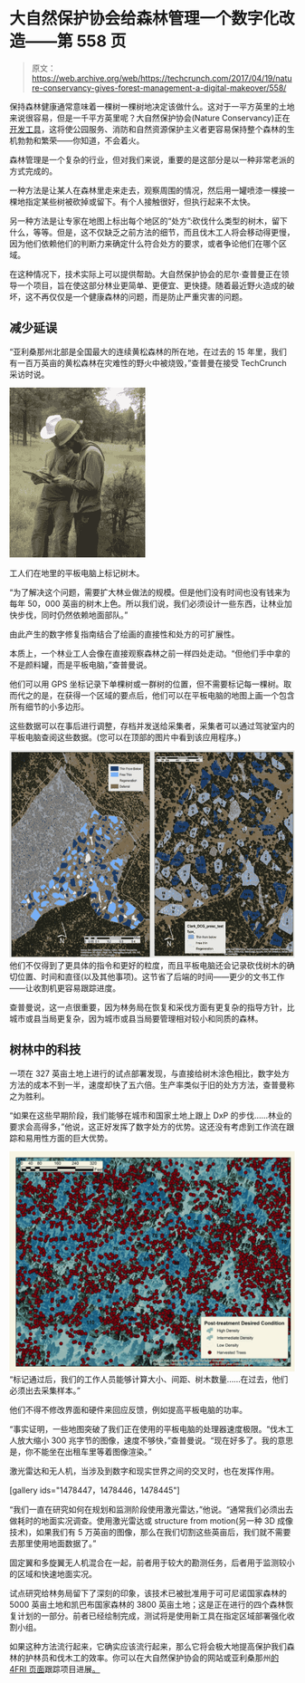 # 大自然保护协会给森林管理一个数字化改造——第 558 页

> 原文：<https://web.archive.org/web/https://techcrunch.com/2017/04/19/nature-conservancy-gives-forest-management-a-digital-makeover/558/>

保持森林健康通常意味着一棵树一棵树地决定该做什么。这对于一平方英里的土地来说很容易，但是一千平方英里呢？大自然保护协会(Nature Conservancy)正在[开发工具](https://web.archive.org/web/20190314151157/https://www.nature.org/ourinitiatives/regions/northamerica/unitedstates/arizona/fighting-mega-fires-by-restoring-arizonas-forests.xml)，这将使公园服务、消防和自然资源保护主义者更容易保持整个森林的生机勃勃和繁荣——你知道，不会着火。

森林管理是一个复杂的行业，但对我们来说，重要的是这部分是以一种非常老派的方式完成的。

一种方法是让某人在森林里走来走去，观察周围的情况，然后用一罐喷漆一棵接一棵地指定某些树被砍掉或留下。有个人接触很好，但执行起来不太快。

另一种方法是让专家在地图上标出每个地区的“处方”:砍伐什么类型的树木，留下什么，等等。但是，这不仅缺乏之前方法的细节，而且伐木工人将会移动得更慢，因为他们依赖他们的判断力来确定什么符合处方的要求，或者争论他们在哪个区域。

在这种情况下，技术实际上可以提供帮助。大自然保护协会的尼尔·查普曼正在领导一个项目，旨在使这部分林业更简单、更便宜、更快捷。随着最近野火造成的破坏，这不再仅仅是一个健康森林的问题，而是防止严重灾害的问题。

## 减少延误

“亚利桑那州北部是全国最大的连续黄松森林的所在地，在过去的 15 年里，我们有一百万英亩的黄松森林在灾难性的野火中被烧毁，”查普曼在接受 TechCrunch 采访时说。

[![](img/00dd24f32c0edbc037cf2e39223de000.png)](https://web.archive.org/web/20190314151157/https://beta.techcrunch.com/wp-content/uploads/2017/04/tablet_marking.jpg)

工人们在地里的平板电脑上标记树木。

“为了解决这个问题，需要扩大林业做法的规模。但是他们没有时间也没有钱来为每年 50，000 英亩的树木上色。所以我们说，我们必须设计一些东西，让林业加快步伐，同时仍然依赖地面部队。”

由此产生的数字修复指南结合了绘画的直接性和处方的可扩展性。

本质上，一个林业工人会像在直接观察森林之前一样四处走动。“但他们手中拿的不是颜料罐，而是平板电脑，”查普曼说。

他们可以用 GPS 坐标记录下单棵树或一群树的位置，但不需要标记每一棵树。取而代之的是，在获得一个区域的要点后，他们可以在平板电脑的地图上画一个包含所有细节的小多边形。

这些数据可以在事后进行调整，存档并发送给采集者，采集者可以通过驾驶室内的平板电脑查阅这些数据。(您可以在顶部的图片中看到该应用程序。)

[![](img/1aae6bc55edb8eaa55693c6f0a0fa77b.png)](https://web.archive.org/web/20190314151157/https://beta.techcrunch.com/wp-content/uploads/2017/04/digital_prescription.jpg) 他们不仅得到了更具体的指令和更好的粒度，而且平板电脑还会记录砍伐树木的确切位置、时间和直径(以及其他事项)。这节省了后端的时间——更少的文书工作——让收割机更容易跟踪进度。

查普曼说，这一点很重要，因为林务局在恢复和采伐方面有更复杂的指导方针，比城市或县当局更复杂，因为城市或县当局要管理相对较小和同质的森林。

## 树林中的科技

一项在 327 英亩土地上进行的试点部署发现，与直接给树木涂色相比，数字处方方法的成本不到一半，速度却快了五六倍。生产率类似于旧的处方方法，查普曼称之为胜利。

“如果在这些早期阶段，我们能够在城市和国家土地上跟上 DxP 的步伐……林业的要求会高得多，”他说，这正好发挥了数字处方的优势。这还没有考虑到工作流在跟踪和易用性方面的巨大优势。

[![](img/d89187381c3fe90eabaffa7dcf5bc2cb.png)](https://web.archive.org/web/20190314151157/https://beta.techcrunch.com/wp-content/uploads/2017/04/bob_fry_azsf_interspace_cutting2.jpg) “标记通过后，我们的工作人员能够计算大小、间距、树木数量……在过去，他们必须出去采集样本。”

他们不得不修改界面和硬件来回应反馈，例如提高平板电脑的功率。

“事实证明，一些地图突破了我们正在使用的平板电脑的处理器速度极限。“伐木工人放大缩小 300 兆字节的图像，速度不够快，”查普曼说。“现在好多了。我的意思是，你不能坐在出租车里等着图像渲染。”

激光雷达和无人机，当涉及到数字和现实世界之间的交叉时，也在发挥作用。

[gallery ids="1478447，1478446，1478445"]

“我们一直在研究如何在规划和监测阶段使用激光雷达，”他说。“通常我们必须出去做耗时的地面实况调查。使用激光雷达或 structure from motion(另一种 3D 成像技术)，如果我们有 5 万英亩的图像，那么在我们切割这些英亩后，我们就不需要去那里使用地面数据了。”

固定翼和多旋翼无人机混合在一起，前者用于较大的勘测任务，后者用于监测较小的区域和快速地面实况。

试点研究给林务局留下了深刻的印象，该技术已被批准用于可可尼诺国家森林的 5000 英亩土地和凯巴布国家森林的 3800 英亩土地；这是正在进行的四个森林恢复计划的一部分。前者已经绘制完成，测试将是使用新工具在指定区域部署强化收割小组。

如果这种方法流行起来，它确实应该流行起来，那么它将会极大地提高保护我们森林的护林员和伐木工的效率。你可以在大自然保护协会的网站或亚利桑那州[的 4FRI 页面](https://web.archive.org/web/20190314151157/http://4fri.org/index.html)跟踪项目进展[。](https://web.archive.org/web/20190314151157/https://www.nature.org/ourinitiatives/regions/northamerica/unitedstates/arizona/fighting-mega-fires-by-restoring-arizonas-forests.xml)